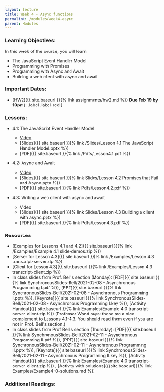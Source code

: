 ```yaml
---
layout: lecture
title: Week 4 - Async functions
permalink: /modules/week4-async
parent: Modules
---
```

### Learning Objectives:

In this week of the course, you will learn
* The JavaScript Event Handler Model
* Programming with Promises
* Programming with Async and Await
* Building a web client with async and await


### Important Dates:
* [HW2]({{ site.baseurl }}{% link assignments/hw2.md %}) **Due Feb 19 by 10pm**{: .label .label-red }


### Lessons:
* 4.1: The JavaScript Event Handler Model

    * [Video](https://northeastern.instructure.com/courses/60188/modules/items/5518389)
    * [Slides]({{ site.baseurl }}{% link /Slides/Lesson 4.1 The JavaScript Handler Model.pptx %}) 
    * [PDF]({{ site.baseurl }}{% link /Pdfs/Lesson4.1.pdf %})

* 4.2: Async and Await

    * [Video](https://northeastern.instructure.com/courses/60188/modules/items/5518390)
    * [Slides]({{ site.baseurl }}{% link Slides/Lesson 4.2 Promises that Fail and Async.pptx %}) 
    * [PDF]({{ site.baseurl }}{% link Pdfs/Lesson4.2.pdf %})
    
* 4.3: Writing a web client with async and await

    * [Video](https://northeastern.instructure.com/courses/60188/modules/items/5524404)
    * [Slides]({{ site.baseurl }}{% link Slides/Lesson 4.3 Building a client with async.pptx %}) 
    * [PDF]({{ site.baseurl }}{% link Pdfs/Lesson4.3.pdf %})
    



### Resources
* [Examples for Lessons 4.1 and 4.2]({{ site.baseurl }}{% link /Examples/Example 4.1 slide-demos.zip %})
* [Server for Lesson 4.3]({{ site.baseurl }}{% link /Examples/Lesson 4.3 transcript-server.zip %})
* [Client for Lesson 4.3]({{ site.baseurl }}{% link /Examples/Lesson 4.3 transcript-client.zip %})
* In class slides from Prof. Bell's section (Monday): [PDF]({{ site.baseurl }}{% link SynchronousSlides-Bell/2021-02-08 - Asynchronous Programming I.pdf %}), [PPT]({{ site.baseurl }}{% link SynchronousSlides-Bell/2021-02-08 - Asynchronous Programming I.pptx %}), [Keynote]({{ site.baseurl }}{% link SynchronousSlides-Bell/2021-02-08 - Asynchronous Programming I.key %}), [Activity Handout]({{ site.baseurl }}{% link Examples/Example 4.0 transcript-server-client.zip %})  (Professor Wand says: these are a nice complement to Lessons 4.1-4.3.  You should read them even if you are not in Prof. Bell's section.)
* In class slides from Prof Bell's section (Thursday): [PDF]({{ site.baseurl }}{% link SynchronousSlides-Bell/2021-02-11 - Asynchronous Programming II.pdf %}), [PPT]({{ site.baseurl }}{% link SynchronousSlides-Bell/2021-02-11 - Asynchronous Programming II.pptx %}), [Keynote]({{ site.baseurl }}{% link SynchronousSlides-Bell/2021-02-11 - Asynchronous Programming II.key %}), [Activity Handout]({{ site.baseurl }}{% link Examples/Example 4.0 transcript-server-client.zip %}) , [Activity with solutions]({{site.baseurl}}{% link Examples/Example4-0-solutions.md %})


### Additional Readings:
